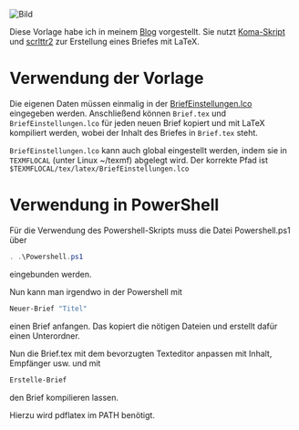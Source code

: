 ![Bild](https://amshove.org/posts/BriefeMitLaTeX/Vorschau.png)

Diese Vorlage habe ich in meinem [Blog](https://amshove.org/posts/2016/02/BriefeMitLaTeX/) vorgestellt.
Sie nutzt [Koma-Skript](http://www.komascript.de/) und [scrlttr2](https://www.ctan.org/pkg/scrlttr2) zur Erstellung eines Briefes mit LaTeX.

# Verwendung der Vorlage

Die eigenen Daten müssen einmalig in der [BriefEinstellungen.lco](https://github.com/MarkusAmshove/LaTeX-Brief/blob/master/BriefEinstellungen.lco) eingegeben werden.
Anschließend können `Brief.tex` und `BriefEinstellungen.lco` für jeden neuen Brief kopiert und mit LaTeX kompiliert werden, wobei der Inhalt des Briefes in `Brief.tex` steht.

`BriefEinstellungen.lco` kann auch global eingestellt werden, indem sie in `TEXMFLOCAL` (unter Linux ~/texmf) abgelegt wird. Der korrekte Pfad ist `$TEXMFLOCAL/tex/latex/BriefEinstellungen.lco`

# Verwendung in PowerShell

Für die Verwendung des Powershell-Skripts muss die Datei Powershell.ps1 über
```powershell
. .\Powershell.ps1
```

eingebunden werden.

Nun kann man irgendwo in der Powershell mit

```powershell
Neuer-Brief "Titel"
```

einen Brief anfangen. Das kopiert die nötigen Dateien und erstellt dafür einen Unterordner.

Nun die Brief.tex mit dem bevorzugten Texteditor anpassen mit Inhalt, Empfänger usw. und mit
```powershell
Erstelle-Brief
```

den Brief kompilieren lassen.

Hierzu wird pdflatex im PATH benötigt.
